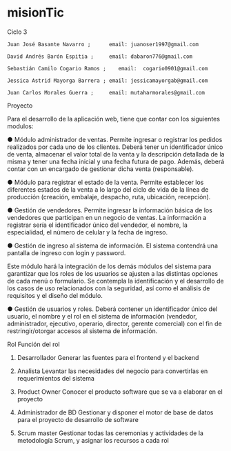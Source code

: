 # misionTic
Ciclo 3

   
    Juan José Basante Navarro ;      email:	juanoser1997@gmail.com
    
    David Andrés Barón Espitia ;     email:	dabaron776@gmail.com
    
    Sebastián Camilo Cogario Ramos ;	email:  cogario0901@gmail.com
    
    Jessica Astrid Mayorga Barrera ; email:	jessicamayorgab@gmail.com
    
    Juan Carlos Morales Guerra ;     email:	mutaharmorales@gmail.com


Proyecto

Para el desarrollo de la aplicación web, tiene que contar con los siguientes modulos:

● Módulo administrador de ventas. Permite ingresar o registrar los pedidos realizados por cada uno de los clientes. Deberá tener un identificador único de venta, almacenar el valor total de la venta y la descripción detallada de la misma y tener una fecha inicial y una fecha futura de pago. Además, deberá contar con un encargado de gestionar dicha venta (responsable).

● Módulo para registrar el estado de la venta. Permite establecer los diferentes estados de la venta a lo largo del ciclo de vida de la línea de producción (creación, embalaje, despacho, ruta, ubicación, recepción).  

● Gestión de vendedores. Permite ingresar la información básica de los vendedores que participan en un negocio de ventas. La información a registrar sería el identificador único del vendedor, el nombre, la especialidad, el número de celular y la fecha de ingreso.

● Gestión de ingreso al sistema de información. El sistema contendrá una pantalla de ingreso con login y password.

Este módulo hará la integración de los demás módulos del sistema para garantizar que los roles de los usuarios se ajusten a las distintas opciones de cada menú o formulario. Se contempla la identificación y el desarrollo de los casos de uso relacionados con la seguridad, así como el análisis de requisitos y el diseño del módulo.

● Gestión de usuarios y roles. Deberá contener un identificador único del usuario, el nombre y el rol en el sistema de información (vendedor, administrador, ejecutivo, operario, director, gerente comercial) con el fin de restringir/otorgar accesos al sistema de información.




Rol Función del rol 

1. Desarrollador  Generar las fuentes para el frontend y el backend 

2. Analista  Levantar las necesidades del negocio para 
convertirlas en requerimientos del sistema  

3. Product Owner Conocer el producto software que se va a elaborar 
en el proyecto  

4. Administrador de BD Gestionar y disponer el motor de base de datos 
para el proyecto de desarrollo de software 

5. Scrum master Gestionar todas las ceremonias y actividades de la 
metodología Scrum, y asignar los recursos a cada 
rol 
